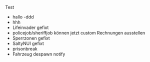 Test
- hallo
-ddd
- hhh
- Lifeinvader gefixt
- policejob/sheriffjob können jetzt custom Rechnungen ausstellen  
- Sperrzonen gefixt
- SaltyNUI gefixt
- prisonbreak
- Fahrzeug despawn notify
